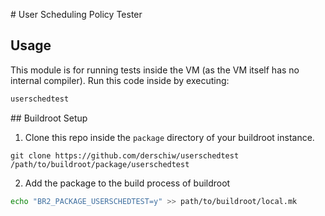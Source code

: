 # User Scheduling Policy Tester

## Usage
This module is for running tests inside the VM (as the VM itself has no internal compiler). Run this code inside by executing:
```sh
userschedtest
```

## Buildroot Setup
1. Clone this repo inside the `package` directory of your buildroot instance.
```
git clone https://github.com/derschiw/userschedtest /path/to/buildroot/package/userschedtest
```
2. Add the package to the build process of buildroot
```sh
echo "BR2_PACKAGE_USERSCHEDTEST=y" >> path/to/buildroot/local.mk
```
